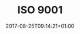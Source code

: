 ---
title: "ISO 9001"
date: 2017-08-25T09:14:21+01:00
draft: false
excludeFromSiteMap: false
type: iso9001
---
